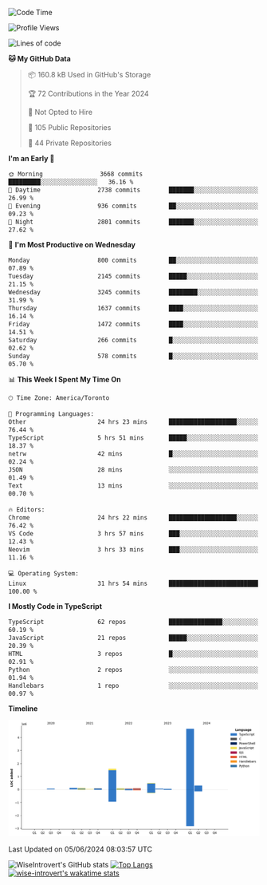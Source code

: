 <!--START_SECTION:waka-->
![Code Time](http://img.shields.io/badge/Code%20Time-1%2C668%20hrs%2021%20mins-blue)

![Profile Views](http://img.shields.io/badge/Profile%20Views-1-blue)

![Lines of code](https://img.shields.io/badge/From%20Hello%20World%20I%27ve%20Written-7.7%20million%20lines%20of%20code-blue)

**🐱 My GitHub Data** 

> 📦 160.8 kB Used in GitHub's Storage 
 > 
> 🏆 72 Contributions in the Year 2024
 > 
> 🚫 Not Opted to Hire
 > 
> 📜 105 Public Repositories 
 > 
> 🔑 44 Private Repositories 
 > 
**I'm an Early 🐤** 

```text
🌞 Morning                3668 commits        █████████░░░░░░░░░░░░░░░░   36.16 % 
🌆 Daytime                2738 commits        ███████░░░░░░░░░░░░░░░░░░   26.99 % 
🌃 Evening                936 commits         ██░░░░░░░░░░░░░░░░░░░░░░░   09.23 % 
🌙 Night                  2801 commits        ███████░░░░░░░░░░░░░░░░░░   27.62 % 
```
📅 **I'm Most Productive on Wednesday** 

```text
Monday                   800 commits         ██░░░░░░░░░░░░░░░░░░░░░░░   07.89 % 
Tuesday                  2145 commits        █████░░░░░░░░░░░░░░░░░░░░   21.15 % 
Wednesday                3245 commits        ████████░░░░░░░░░░░░░░░░░   31.99 % 
Thursday                 1637 commits        ████░░░░░░░░░░░░░░░░░░░░░   16.14 % 
Friday                   1472 commits        ████░░░░░░░░░░░░░░░░░░░░░   14.51 % 
Saturday                 266 commits         █░░░░░░░░░░░░░░░░░░░░░░░░   02.62 % 
Sunday                   578 commits         █░░░░░░░░░░░░░░░░░░░░░░░░   05.70 % 
```


📊 **This Week I Spent My Time On** 

```text
🕑︎ Time Zone: America/Toronto

💬 Programming Languages: 
Other                    24 hrs 23 mins      ███████████████████░░░░░░   76.44 % 
TypeScript               5 hrs 51 mins       █████░░░░░░░░░░░░░░░░░░░░   18.37 % 
netrw                    42 mins             █░░░░░░░░░░░░░░░░░░░░░░░░   02.24 % 
JSON                     28 mins             ░░░░░░░░░░░░░░░░░░░░░░░░░   01.49 % 
Text                     13 mins             ░░░░░░░░░░░░░░░░░░░░░░░░░   00.70 % 

🔥 Editors: 
Chrome                   24 hrs 22 mins      ███████████████████░░░░░░   76.42 % 
VS Code                  3 hrs 57 mins       ███░░░░░░░░░░░░░░░░░░░░░░   12.43 % 
Neovim                   3 hrs 33 mins       ███░░░░░░░░░░░░░░░░░░░░░░   11.16 % 

💻 Operating System: 
Linux                    31 hrs 54 mins      █████████████████████████   100.00 % 
```

**I Mostly Code in TypeScript** 

```text
TypeScript               62 repos            ███████████████░░░░░░░░░░   60.19 % 
JavaScript               21 repos            █████░░░░░░░░░░░░░░░░░░░░   20.39 % 
HTML                     3 repos             █░░░░░░░░░░░░░░░░░░░░░░░░   02.91 % 
Python                   2 repos             ░░░░░░░░░░░░░░░░░░░░░░░░░   01.94 % 
Handlebars               1 repo              ░░░░░░░░░░░░░░░░░░░░░░░░░   00.97 % 
```



**Timeline**

![Lines of Code chart](https://raw.githubusercontent.com/wise-introvert/wise-introvert/master/assets/bar_graph.png)


 Last Updated on 05/06/2024 08:03:57 UTC
<!--END_SECTION:waka-->

![WiseIntrovert's GitHub stats](https://github-readme-stats.vercel.app/api?username=wise-introvert&count_private=true&show_icons=true)
[![Top Langs](https://github-readme-stats.vercel.app/api/top-langs/?username=wise-introvert&langs_count=10)](https://github.com/anuraghazra/github-readme-stats)
[![wise-introvert's wakatime stats](https://github-readme-stats.vercel.app/api/wakatime?username=wiseintrovert)](https://github.com/anuraghazra/github-readme-stats)
